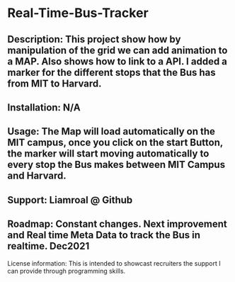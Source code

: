 # Real-Time-Bus-Tracker


## Description: This project show how by manipulation of the grid we can add animation to a MAP. Also shows how to link to a API. I added a marker for the different stops that the Bus has from MIT to Harvard.

## Installation: N/A


## Usage: The Map will load automatically on the MIT campus, once you click on the start Button, the marker will start moving automatically to every stop the Bus makes between MIT Campus and Harvard.


## Support: Liamroal @ Github


## Roadmap: Constant changes. Next improvement and Real time Meta Data to track the Bus in realtime. Dec2021


License information: This is intended to showcast recruiters the support I can provide through programming skills.
